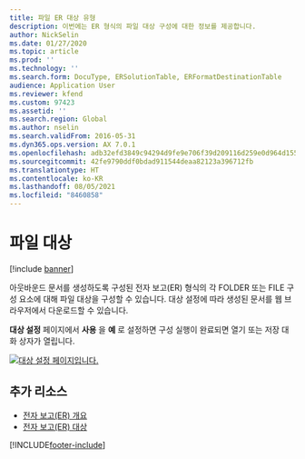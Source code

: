 ```yaml
---
title: 파일 ER 대상 유형
description: 이번에는 ER 형식의 파일 대상 구성에 대한 정보를 제공합니다.
author: NickSelin
ms.date: 01/27/2020
ms.topic: article
ms.prod: ''
ms.technology: ''
ms.search.form: DocuType, ERSolutionTable, ERFormatDestinationTable
audience: Application User
ms.reviewer: kfend
ms.custom: 97423
ms.assetid: ''
ms.search.region: Global
ms.author: nselin
ms.search.validFrom: 2016-05-31
ms.dyn365.ops.version: AX 7.0.1
ms.openlocfilehash: adb32efd3849c94294d9fe9e706f39d209116d259e0d964d1558cc0e49009a5a
ms.sourcegitcommit: 42fe9790ddf0bdad911544deaa82123a396712fb
ms.translationtype: HT
ms.contentlocale: ko-KR
ms.lasthandoff: 08/05/2021
ms.locfileid: "8460858"
---
```

# <a name="file-destination"></a>파일 대상

[!include [banner](../includes/banner.md)]

아웃바운드 문서를 생성하도록 구성된 전자 보고(ER) 형식의 각 FOLDER 또는 FILE 구성 요소에 대해 파일 대상을 구성할 수 있습니다. 대상 설정에 따라 생성된 문서를 웹 브라우저에서 다운로드할 수 있습니다.

**대상 설정** 페이지에서 **사용** 을 **예** 로 설정하면 구성 실행이 완료되면 열기 또는 저장 대화 상자가 열립니다.

[![대상 설정 페이지입니다.](./media/ER_Destinations-EnableFileDestination.png)](./media/ER_Destinations-EnableFileDestination.png)

## <a name="additional-resources"></a>추가 리소스

- [전자 보고(ER) 개요](general-electronic-reporting.md)
- [전자 보고(ER) 대상](electronic-reporting-destinations.md)


[!INCLUDE[footer-include](../../../includes/footer-banner.md)]